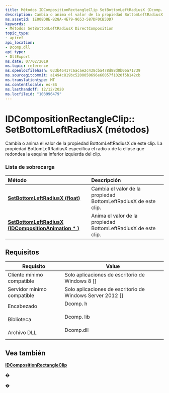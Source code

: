 ```yaml
---
title: Métodos IDCompositionRectangleClip SetBottomLeftRadiusX (Dcomp. h)
description: Cambia o anima el valor de la propiedad BottomLeftRadiusX de este clip. La propiedad BottomLeftRadiusX especifica el radio x de la elipse que redondea la esquina inferior izquierda del clip.
ms.assetid: 1E008D8E-B28A-4E79-9653-587DF0CB5DD7
keywords:
- Métodos SetBottomLeftRadiusX DirectComposition
topic_type:
- apiref
api_location:
- Dcomp.dll
api_type:
- DllExport
ms.date: 07/02/2019
ms.topic: reference
ms.openlocfilehash: 033b46417c6acae2c438cba478d88d0b06a71739
ms.sourcegitcommit: a1494c819bc5200050696e66057f1020f5b142cb
ms.translationtype: MT
ms.contentlocale: es-ES
ms.lasthandoff: 12/12/2020
ms.locfileid: "103996479"
---
```

# <a name="idcompositionrectangleclipsetbottomleftradiusx-methods"></a>IDCompositionRectangleClip:: SetBottomLeftRadiusX (métodos)

Cambia o anima el valor de la propiedad BottomLeftRadiusX de este clip. La propiedad BottomLeftRadiusX especifica el radio x de la elipse que redondea la esquina inferior izquierda del clip.

### <a name="overload-list"></a>Lista de sobrecarga



| Método                                                                                                                           | Descripción                                                                   |
|:---------------------------------------------------------------------------------------------------------------------------------|:------------------------------------------------------------------------------|
| [**SetBottomLeftRadiusX (float)**](/windows/win32/api/dcomp/nf-dcomp-idcompositionrectangleclip-setbottomleftradiusx(idcompositionanimation))                                     | Cambia el valor de la propiedad BottomLeftRadiusX de este clip.<br/>  |
| [**SetBottomLeftRadiusX (IDCompositionAnimation \* )**](/windows/win32/api/dcomp/nf-dcomp-idcompositionrectangleclip-setbottomleftradiusx(idcompositionanimation)) | Anima el valor de la propiedad BottomLeftRadiusX de este clip.<br/> |



## <a name="requirements"></a>Requisitos



| Requisito | Value |
|-------------------------------------|--------------------------------------------------------------------------------------|
| Cliente mínimo compatible<br/> | Solo aplicaciones de escritorio de Windows 8 \[\]<br/>                                           |
| Servidor mínimo compatible<br/> | Solo aplicaciones de escritorio de Windows Server 2012 \[\]<br/>                                 |
| Encabezado<br/>                   | <dl> <dt>Dcomp. h</dt> </dl>   |
| Biblioteca<br/>                  | <dl> <dt>Dcomp. lib</dt> </dl> |
| Archivo DLL<br/>                      | <dl> <dt>Dcomp.dll</dt> </dl> |



## <a name="see-also"></a>Vea también

<dl> <dt>

[**IDCompositionRectangleClip**](/windows/win32/api/dcomp/nn-dcomp-idcompositionrectangleclip)
</dt> </dl>

�

�
